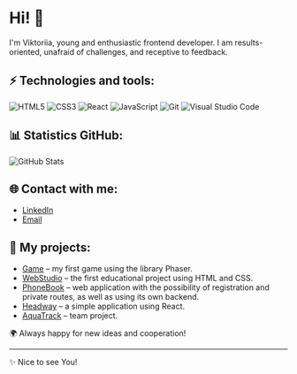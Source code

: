 # Hi! 👋

I'm Viktoriia, young and enthusiastic frontend developer. I am results-oriented, unafraid of challenges, and receptive to feedback. 

## ⚡️ Technologies and tools:
![HTML5](https://img.shields.io/badge/-HTML5-E34F26?style=flat-square&logo=html5&logoColor=white)
![CSS3](https://img.shields.io/badge/-CSS3-1572B6?style=flat-square&logo=css3&logoColor=white)
![React](https://img.shields.io/badge/-React-61DAFB?style=flat-square&logo=react&logoColor=black)
![JavaScript](https://img.shields.io/badge/-JavaScript-F7DF1E?style=flat-square&logo=javascript&logoColor=black)
![Git](https://img.shields.io/badge/-Git-F05032?style=flat-square&logo=git&logoColor=white)
![Visual Studio Code](https://img.shields.io/badge/-VSCode-007ACC?style=flat-square&logo=visual-studio-code&logoColor=white)

## 📊 Statistics GitHub:
![GitHub Stats](https://github-readme-stats.vercel.app/api?username=ViktoriiaBuriak&show_icons=true&theme=radical)

## 🌐 Contact with me:
- [LinkedIn](https://www.linkedin.com/in/viktoriia-buriak)
- [Email](viktoriiaburiak29@gmail.com)

## 🎯 My projects:
- [Game](https://github.com/ViktoriiaBuriak/game-phaser-test) – my first game using the library Phaser.
- [WebStudio](https://github.com/ViktoriiaBuriak/goit-markup-hw-06) – the first educational project using HTML and CSS.
- [PhoneBook](https://github.com/ViktoriiaBuriak/goit-react-hw-08) – web application with the possibility of registration and private routes, as well as using its own backend.
- [Headway](https://github.com/ViktoriiaBuriak/Headway) – a simple application using React.
- [AquaTrack](https://github.com/Evgeniy-Popov-98/AquaTrack-WebApp-frontend) – team project.

 🌍 Always happy for new ideas and cooperation!

---

✨ Nice to see You!


